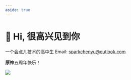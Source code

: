 ```yaml
---
aside: true
---
```


# 👋 Hi, 很高兴见到你

一个会点儿技术的高中生
Email: sparkchenyu@outlook.com

**原神**五周年快乐！

![](/hi.jpg)
